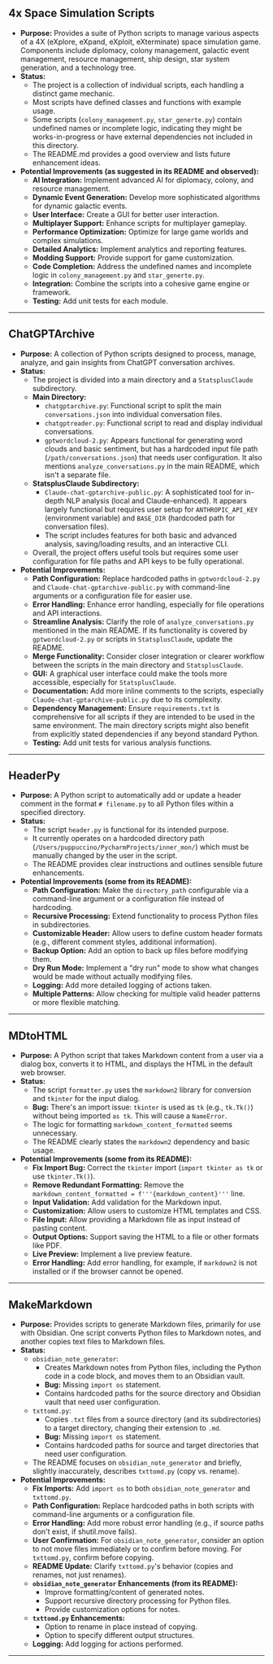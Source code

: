 ## 4x Space Simulation Scripts

*   **Purpose:** Provides a suite of Python scripts to manage various aspects of a 4X (eXplore, eXpand, eXploit, eXterminate) space simulation game. Components include diplomacy, colony management, galactic event management, resource management, ship design, star system generation, and a technology tree.
*   **Status:**
    *   The project is a collection of individual scripts, each handling a distinct game mechanic.
    *   Most scripts have defined classes and functions with example usage.
    *   Some scripts (`colony_management.py`, `star_generte.py`) contain undefined names or incomplete logic, indicating they might be works-in-progress or have external dependencies not included in this directory.
    *   The README.md provides a good overview and lists future enhancement ideas.
*   **Potential Improvements (as suggested in its README and observed):**
    *   **AI Integration:** Implement advanced AI for diplomacy, colony, and resource management.
    *   **Dynamic Event Generation:** Develop more sophisticated algorithms for dynamic galactic events.
    *   **User Interface:** Create a GUI for better user interaction.
    *   **Multiplayer Support:** Enhance scripts for multiplayer gameplay.
    *   **Performance Optimization:** Optimize for large game worlds and complex simulations.
    *   **Detailed Analytics:** Implement analytics and reporting features.
    *   **Modding Support:** Provide support for game customization.
    *   **Code Completion:** Address the undefined names and incomplete logic in `colony_management.py` and `star_generte.py`.
    *   **Integration:** Combine the scripts into a cohesive game engine or framework.
    *   **Testing:** Add unit tests for each module.

---
## ChatGPTArchive

*   **Purpose:** A collection of Python scripts designed to process, manage, analyze, and gain insights from ChatGPT conversation archives.
*   **Status:**
    *   The project is divided into a main directory and a `StatsplusClaude` subdirectory.
    *   **Main Directory:**
        *   `chatgptarchive.py`: Functional script to split the main `conversations.json` into individual conversation files.
        *   `chatgptreader.py`: Functional script to read and display individual conversations.
        *   `gptwordcloud-2.py`: Appears functional for generating word clouds and basic sentiment, but has a hardcoded input file path (`/path/conversations.json`) that needs user configuration. It also mentions `analyze_conversations.py` in the main README, which isn't a separate file.
    *   **StatsplusClaude Subdirectory:**
        *   `Claude-chat-gptarchive-public.py`: A sophisticated tool for in-depth NLP analysis (local and Claude-enhanced). It appears largely functional but requires user setup for `ANTHROPIC_API_KEY` (environment variable) and `BASE_DIR` (hardcoded path for conversation files).
        *   The script includes features for both basic and advanced analysis, saving/loading results, and an interactive CLI.
    *   Overall, the project offers useful tools but requires some user configuration for file paths and API keys to be fully operational.
*   **Potential Improvements:**
    *   **Path Configuration:** Replace hardcoded paths in `gptwordcloud-2.py` and `Claude-chat-gptarchive-public.py` with command-line arguments or a configuration file for easier use.
    *   **Error Handling:** Enhance error handling, especially for file operations and API interactions.
    *   **Streamline Analysis:** Clarify the role of `analyze_conversations.py` mentioned in the main README. If its functionality is covered by `gptwordcloud-2.py` or scripts in `StatsplusClaude`, update the README.
    *   **Merge Functionality:** Consider closer integration or clearer workflow between the scripts in the main directory and `StatsplusClaude`.
    *   **GUI:** A graphical user interface could make the tools more accessible, especially for `StatsplusClaude`.
    *   **Documentation:** Add more inline comments to the scripts, especially `Claude-chat-gptarchive-public.py` due to its complexity.
    *   **Dependency Management:** Ensure `requirements.txt` is comprehensive for all scripts if they are intended to be used in the same environment. The main directory scripts might also benefit from explicitly stated dependencies if any beyond standard Python.
    *   **Testing:** Add unit tests for various analysis functions.

---
## HeaderPy

*   **Purpose:** A Python script to automatically add or update a header comment in the format `# filename.py` to all Python files within a specified directory.
*   **Status:**
    *   The script `header.py` is functional for its intended purpose.
    *   It currently operates on a hardcoded directory path (`/Users/puppuccino/PycharmProjects/inner_mon/`) which must be manually changed by the user in the script.
    *   The README provides clear instructions and outlines sensible future enhancements.
*   **Potential Improvements (some from its README):**
    *   **Path Configuration:** Make the `directory_path` configurable via a command-line argument or a configuration file instead of hardcoding.
    *   **Recursive Processing:** Extend functionality to process Python files in subdirectories.
    *   **Customizable Header:** Allow users to define custom header formats (e.g., different comment styles, additional information).
    *   **Backup Option:** Add an option to back up files before modifying them.
    *   **Dry Run Mode:** Implement a "dry run" mode to show what changes would be made without actually modifying files.
    *   **Logging:** Add more detailed logging of actions taken.
    *   **Multiple Patterns:** Allow checking for multiple valid header patterns or more flexible matching.

---
## MDtoHTML

*   **Purpose:** A Python script that takes Markdown content from a user via a dialog box, converts it to HTML, and displays the HTML in the default web browser.
*   **Status:**
    *   The script `formatter.py` uses the `markdown2` library for conversion and `tkinter` for the input dialog.
    *   **Bug:** There's an import issue: `tkinter` is used as `tk` (e.g., `tk.Tk()`) without being imported `as tk`. This will cause a `NameError`.
    *   The logic for formatting `markdown_content_formatted` seems unnecessary.
    *   The README clearly states the `markdown2` dependency and basic usage.
*   **Potential Improvements (some from its README):**
    *   **Fix Import Bug:** Correct the `tkinter` import (`import tkinter as tk` or use `tkinter.Tk()`).
    *   **Remove Redundant Formatting:** Remove the `markdown_content_formatted = f'''{markdown_content}'''` line.
    *   **Input Validation:** Add validation for the Markdown input.
    *   **Customization:** Allow users to customize HTML templates and CSS.
    *   **File Input:** Allow providing a Markdown file as input instead of pasting content.
    *   **Output Options:** Support saving the HTML to a file or other formats like PDF.
    *   **Live Preview:** Implement a live preview feature.
    *   **Error Handling:** Add error handling, for example, if `markdown2` is not installed or if the browser cannot be opened.

---
## MakeMarkdown

*   **Purpose:** Provides scripts to generate Markdown files, primarily for use with Obsidian. One script converts Python files to Markdown notes, and another copies text files to Markdown files.
*   **Status:**
    *   `obsidian_note_generator`:
        *   Creates Markdown notes from Python files, including the Python code in a code block, and moves them to an Obsidian vault.
        *   **Bug:** Missing `import os` statement.
        *   Contains hardcoded paths for the source directory and Obsidian vault that need user configuration.
    *   `txttomd.py`:
        *   Copies `.txt` files from a source directory (and its subdirectories) to a target directory, changing their extension to `.md`.
        *   **Bug:** Missing `import os` statement.
        *   Contains hardcoded paths for source and target directories that need user configuration.
    *   The README focuses on `obsidian_note_generator` and briefly, slightly inaccurately, describes `txttomd.py` (copy vs. rename).
*   **Potential Improvements:**
    *   **Fix Imports:** Add `import os` to both `obsidian_note_generator` and `txttomd.py`.
    *   **Path Configuration:** Replace hardcoded paths in both scripts with command-line arguments or a configuration file.
    *   **Error Handling:** Add more robust error handling (e.g., if source paths don't exist, if shutil.move fails).
    *   **User Confirmation:** For `obsidian_note_generator`, consider an option to not move files immediately or to confirm before moving. For `txttomd.py`, confirm before copying.
    *   **README Update:** Clarify `txttomd.py`'s behavior (copies and renames, not just renames).
    *   **`obsidian_note_generator` Enhancements (from its README):**
        *   Improve formatting/content of generated notes.
        *   Support recursive directory processing for Python files.
        *   Provide customization options for notes.
    *   **`txttomd.py` Enhancements:**
        *   Option to rename in place instead of copying.
        *   Option to specify different output structures.
    *   **Logging:** Add logging for actions performed.

---

